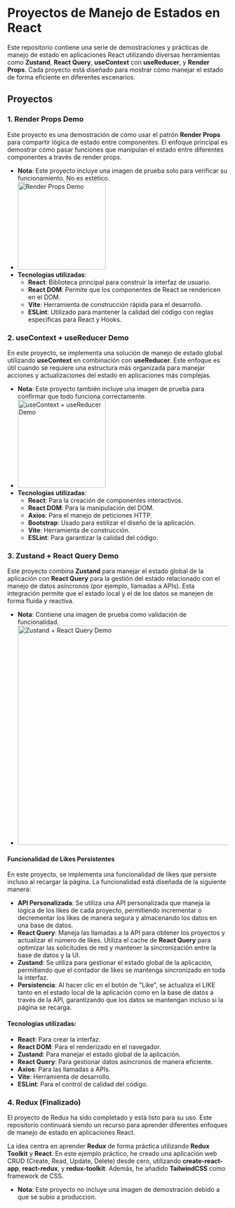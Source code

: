 # Proyectos de Manejo de Estados en React

Este repositorio contiene una serie de demostraciones y prácticas de manejo de estado en aplicaciones React utilizando diversas herramientas como **Zustand**, **React Query**, **useContext** con **useReducer**, y **Render Props**. Cada proyecto está diseñado para mostrar cómo manejar el estado de forma eficiente en diferentes escenarios.

## Proyectos

### 1. Render Props Demo
Este proyecto es una demostración de cómo usar el patrón **Render Props** para compartir lógica de estado entre componentes. El enfoque principal es demostrar cómo pasar funciones que manipulan el estado entre diferentes componentes a través de render props.

- **Nota**: Este proyecto incluye una imagen de prueba solo para verificar su funcionamiento. No es estético.
- <img src="https://github.com/user-attachments/assets/9b05801c-d27f-44d8-90c3-86977a39627f" alt="Render Props Demo" width="200"/>
- **Tecnologías utilizadas**:
  - **React**: Biblioteca principal para construir la interfaz de usuario.
  - **React DOM**: Permite que los componentes de React se rendericen en el DOM.
  - **Vite**: Herramienta de construcción rápida para el desarrollo.
  - **ESLint**: Utilizado para mantener la calidad del código con reglas específicas para React y Hooks.

### 2. useContext + useReducer Demo
En este proyecto, se implementa una solución de manejo de estado global utilizando **useContext** en combinación con **useReducer**. Este enfoque es útil cuando se requiere una estructura más organizada para manejar acciones y actualizaciones del estado en aplicaciones más complejas.

- **Nota**: Este proyecto también incluye una imagen de prueba para confirmar que todo funciona correctamente.
- <img src="https://github.com/user-attachments/assets/eba8577f-9d07-413f-855a-ef7cf12609ce" alt="useContext + useReducer Demo" width="200"/>
- **Tecnologías utilizadas**:
  - **React**: Para la creación de componentes interactivos.
  - **React DOM**: Para la manipulación del DOM.
  - **Axios**: Para el manejo de peticiones HTTP.
  - **Bootstrap**: Usado para estilizar el diseño de la aplicación.
  - **Vite**: Herramienta de construcción.
  - **ESLint**: Para garantizar la calidad del código.

### 3. Zustand + React Query Demo

Este proyecto combina **Zustand** para manejar el estado global de la aplicación con **React Query** para la gestión del estado relacionado con el manejo de datos asíncronos (por ejemplo, llamadas a APIs). Esta integración permite que el estado local y el de los datos se manejen de forma fluida y reactiva.

- **Nota**: Contiene una imagen de prueba como validación de funcionalidad.
- <img src="https://github.com/user-attachments/assets/33083982-da89-428e-a1bf-6016508651e9" alt="Zustand + React Query Demo" width="500"/>

#### Funcionalidad de Likes Persistentes

En este proyecto, se implementa una funcionalidad de likes que persiste incluso al recargar la página. La funcionalidad está diseñada de la siguiente manera:

- **API Personalizada**: Se utiliza una API personalizada que maneja la lógica de los likes de cada proyecto, permitiendo incrementar o decrementar los likes de manera segura y almacenando los datos en una base de datos.
- **React Query**: Maneja las llamadas a la API para obtener los proyectos y actualizar el número de likes. Utiliza el cache de **React Query** para optimizar las solicitudes de red y mantener la sincronización entre la base de datos y la UI.
- **Zustand**: Se utiliza para gestionar el estado global de la aplicación, permitiendo que el contador de likes se mantenga sincronizado en toda la interfaz.
- **Persistencia**: Al hacer clic en el botón de "Like", se actualiza el LIKE tanto en el estado local de la aplicación como en la base de datos a través de la API, garantizando que los datos se mantengan incluso si la página se recarga.

#### Tecnologías utilizadas:
- **React**: Para crear la interfaz.
- **React DOM**: Para el renderizado en el navegador.
- **Zustand**: Para manejar el estado global de la aplicación.
- **React Query**: Para gestionar datos asíncronos de manera eficiente.
- **Axios**: Para las llamadas a APIs.
- **Vite**: Herramienta de desarrollo.
- **ESLint**: Para el control de calidad del código.


### 4. Redux (Finalizado)

El proyecto de Redux ha sido completado y está listo para su uso. Este repositorio continuará siendo un recurso para aprender diferentes enfoques de manejo de estado en aplicaciones React.

La idea  centra en aprender **Redux** de forma práctica utilizando **Redux Toolkit** y **React**. En este ejemplo práctico, he creado una aplicación web CRUD (Create, Read, Update, Delete) desde cero, utilizando **create-react-app**, **react-redux**, y **redux-toolkit**. Además, he añadido **TailwindCSS**  como framework de CSS.

- **Nota**: Este proyecto no incluye una imagen de demostración debido a que se subio a produccion.






